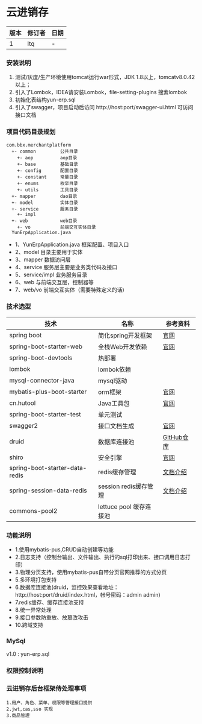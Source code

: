# 云进销存

版本 | 修订者 | 日期
--|---|---
1 | ltq | -

### 安装说明

1. 测试/灰度/生产环境使用tomcat运行war形式，JDK 1.8以上，tomcatv8.0.42以上；
2. 引入了Lombok，IDEA请安装Lombok，file-setting-plugins 搜索lombok
3. 初始化表结构yun-erp.sql
4. 引入了swagger，项目启动后访问 http://host:port/swagger-ui.html 可访问接口文档

### 项目代码目录规划
     
    com.bbx.merchantplatform
      +- common         公共目录
        +- aop          aop目录
        +- base         基础目录
        +- config       配置目录
        +- constant     常量目录
        +- enums        枚举目录
        +- utils        工具目录
      +- mapper         dao目录
      +- model          实体目录
      +- service        服务目录
        +- impl
      +- web            web目录
        +- vo           前端交互实体目录
      YunErpApplication.java
      
  - 1、YunErpApplication.java  框架配置、项目入口
  - 2、model 目录主要用于实体
  - 3、mapper    数据访问层
  - 4、service 服务层主要是业务类代码及接口
  - 5、service/impl  业务服务目录
  - 6、web 与前端交互层，控制器等
  - 7、web/vo    前端交互实体（需要特殊定义的话)
  
### 技术选型

技术|名称|参考资料
---|---|---
spring boot|简化spring开发框架|[官网](https://spring.io/projects/spring-boot)
spring-boot-starter-web|全栈Web开发依赖|[官网](https://spring.io/projects/spring-boot)
spring-boot-devtools|热部署|
lombok|lombok依赖|
mysql-connector-java|mysql驱动|
mybatis-plus-boot-starter|orm框架|[官网](https://mp.baomidou.com/)
cn.hutool|Java工具包|[官网](https://hutool.cn/)
spring-boot-starter-test|单元测试|
swagger2|接口文档生成|[官网](https://swagger.io/docs/)
druid|数据库连接池|[GitHub仓库](https://github.com/alibaba/druid)
shiro|安全引擎|[官网](https://shiro.apache.org/)
spring-boot-starter-data-redis|redis缓存管理|[文档介绍](https://docs.spring.io/spring-data/data-redis/docs/current/reference/html/#redis:template)
spring-session-data-redis|session redis缓存管理|[文档介绍](https://docs.spring.io/spring-session/docs/current/reference/html5/guides/java-redis.html)
commons-pool2|lettuce pool 缓存连接池|

### 功能说明

- 1.使用mybatis-pus,CRUD自动创建等功能
- 2.日志支持（控制台输出、文件输出、执行的sql打印出来、接口调用日志打印）
- 3.物理分页支持，使用mybatis-pus自带分页官网推荐的方式分页
- 5.多环境打包支持
- 6.数据库连接池(druid，监控效果查看地址：http://host:port/druid/index.html，帐号密码：admin admin)
- 7.redis缓存、缓存连接池支持
- 8.统一异常处理
- 9.接口参数防重放、放篡改攻击
- 10.跨域支持

### MySql

v1.0 : yun-erp.sql

### 权限控制说明

### 云进销存后台框架侍处理事项

    1.用户、角色、菜单、权限等管理接口提供
    2.jwt,cas,sso 实现
    3.商品管理